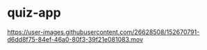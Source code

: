 # quiz-app


https://user-images.githubusercontent.com/26628508/152670791-d6dd8f75-84ef-46a0-80f3-39f21e081083.mov

